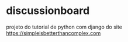 # discussionboard
projeto do tutorial de python com django do site https://simpleisbetterthancomplex.com
